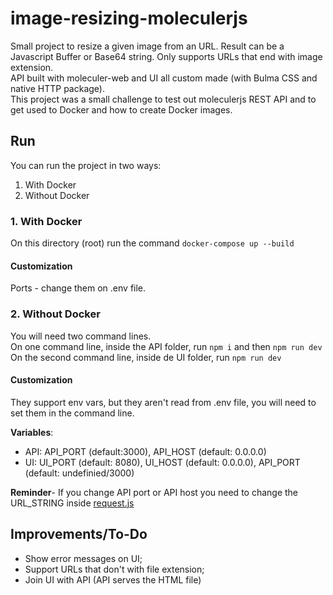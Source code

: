 # **image-resizing-moleculerjs**
Small project to resize a given image from an URL. Result can be a Javascript Buffer or Base64 string. Only supports URLs that end with image extension.
<br>
API built with moleculer-web and UI all custom made (with Bulma CSS and native HTTP package).
<br>This project was a small challenge to test out moleculerjs REST API and to get used to Docker and how to create Docker images.
## **Run**
You can run the project in two ways:
1. With Docker
2. Without Docker
### **1. With Docker**
On this directory (root) run the command `docker-compose up --build`
#### **Customization**
Ports - change them on .env file.
### **2. Without Docker**
You will need two command lines.<br>
On one command line, inside the API folder, run `npm i` and then `npm run dev`<br>
On the second command line, inside de UI folder, run `npm run dev`<br>
#### **Customization**
They support env vars, but they aren't read from .env file, you will need to set them in the command line.

**Variables**:
- API: API_PORT (default:3000), API_HOST (default: 0.0.0.0)
- UI: UI_PORT (default: 8080), UI_HOST (default: 0.0.0.0), API_PORT (default: undefinied/3000)

**Reminder**- If you change API port or API host you need to change the URL_STRING inside [request.js](UI/public/js/request.js)

## Improvements/To-Do
- Show error messages on UI;
- Support URLs that don't with file extension;
- Join UI with API (API serves the HTML file)